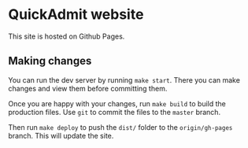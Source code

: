 # QuickAdmit website

This site is hosted on Github Pages.

## Making changes

You can run the dev server by running `make start`. There you can make
changes and view them before committing them.

Once you are happy with your changes, run `make build` to build the
production files. Use `git` to commit the files to the `master`
branch.

Then run `make deploy` to push the `dist/` folder to the
`origin/gh-pages` branch. This will update the site.
